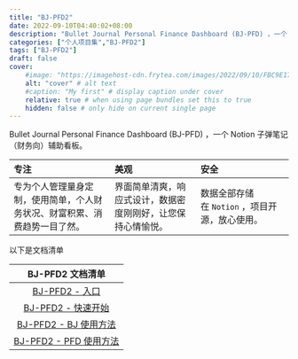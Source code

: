 ```yaml
---
title: "BJ-PFD2"
date: 2022-09-10T04:40:02+08:00
description: "Bullet Journal Personal Finance Dashboard (BJ-PFD) ，一个 Notion 子弹笔记（财务向）辅助看板。"
categories: ["个人项目集","BJ-PFD2"]
tags: ["BJ-PFD2"]
draft: false
cover:
    #image: "https://imagehost-cdn.frytea.com/images/2022/09/10/FBC9E170-AC72-44AA-8A17-4D21BCCC7AE21dda98e00bd9bc36.jpg" # image path/url
    alt: "cover" # alt text
    #caption: "My first" # display caption under cover
    relative: true # when using page bundles set this to true
    hidden: false # only hide on current single page
---
```


Bullet Journal Personal Finance Dashboard (BJ-PFD) ，一个 Notion 子弹笔记（财务向）辅助看板。

| 专注 | 美观 | 安全 |
| :-- | :-- | :-- |
| 专为个人管理量身定制，使用简单，个人财务状况、财富积累、消费趋势一目了然。 | 界面简单清爽，响应式设计，数据密度刚刚好，让您保持心情愉悦。 | 数据全部存储在 `Notion` ，项目开源，放心使用。 |


以下是文档清单

| BJ-PFD2 文档清单 |
| :--: |
| [BJ-PFD2 - 入口](https://bjpfd2.frytea.com/) |
| [BJ-PFD2 - 快速开始](/technology/bj-pfd2/overview/) |
| [BJ-PFD2 - BJ 使用方法](/technology/bj-pfd2/bj-tutor/) |
| [BJ-PFD2 - PFD 使用方法](/technology/bj-pfd2/pfd-tutor/) |